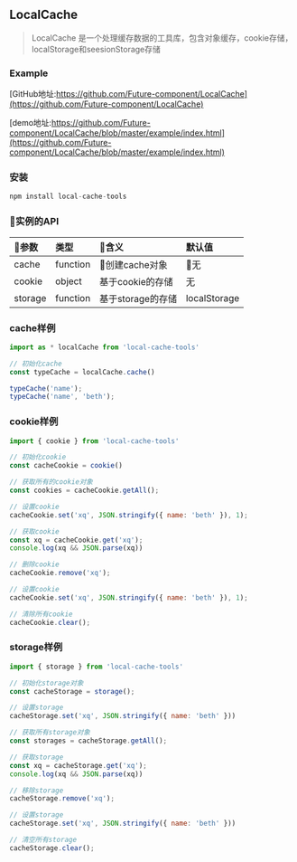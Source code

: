 ## LocalCache
> LocalCache 是一个处理缓存数据的工具库，包含对象缓存，cookie存储，localStorage和seesionStorage存储
  
### Example
[GitHub地址:https://github.com/Future-component/LocalCache](https://github.com/Future-component/LocalCache)

[demo地址:https://github.com/Future-component/LocalCache/blob/master/example/index.html](https://github.com/Future-component/LocalCache/blob/master/example/index.html)

### 安装
```js
npm install local-cache-tools
```

### 实例的API

参数 | 类型 | 含义 | 默认值
:---|:---|:---|:----
cache | function | 创建cache对象 | 无
cookie | object | 基于cookie的存储 | 无
storage | function | 基于storage的存储 | localStorage

### cache样例
```js
import as * localCache from 'local-cache-tools'

// 初始化cache
const typeCache = localCache.cache()

typeCache('name');
typeCache('name', 'beth');
```

### cookie样例
```js
import { cookie } from 'local-cache-tools'

// 初始化cookie
const cacheCookie = cookie()

// 获取所有的cookie对象
const cookies = cacheCookie.getAll();

// 设置cookie
cacheCookie.set('xq', JSON.stringify({ name: 'beth' }), 1);

// 获取cookie
const xq = cacheCookie.get('xq');
console.log(xq && JSON.parse(xq))

// 删除cookie
cacheCookie.remove('xq');

// 设置cookie
cacheCookie.set('xq', JSON.stringify({ name: 'beth' }), 1);

// 清除所有cookie
cacheCookie.clear();
```

### storage样例
```js
import { storage } from 'local-cache-tools'

// 初始化storage对象
const cacheStorage = storage();

// 设置storage
cacheStorage.set('xq', JSON.stringify({ name: 'beth' }))

// 获取所有storage对象
const storages = cacheStorage.getAll();

// 获取storage
const xq = cacheStorage.get('xq');
console.log(xq && JSON.parse(xq))

// 移除storage
cacheStorage.remove('xq');

// 设置storage
cacheStorage.set('xq', JSON.stringify({ name: 'beth' }))

// 清空所有storage
cacheStorage.clear();
```
